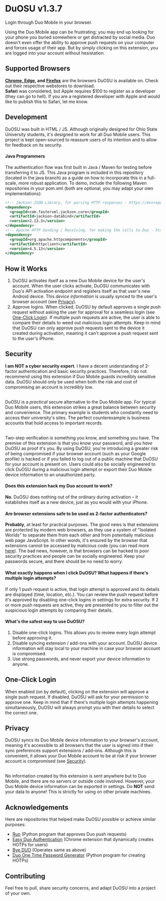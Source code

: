 # DuOSU v1.3.7
Login through Duo Mobile in your browser.

Using the Duo Mobile app can be frustrating; you may end up looking for your phone you buried somewhere or get distracted by social media. Duo doesn't even offer the ability to approve push requests on your computer and forces usage of their app. But by simply clicking on this extension, you are logged into your account without hesistation.

Supported Browsers
------------------
**[Chrome, Edge](https://chrome.google.com/webstore/detail/duosu/bnfooenhhgcnhdkdjelgmmkpaemlnoek), and [Firefox](https://addons.mozilla.org/en-US/firefox/addon/duosu/)** are the browsers DuOSU is available on. Check out their respective webstores to download.<br>
**Safari** was considered, but Apple requires $100 to register as a developer (they can go to hell). If you are a registered developer with Apple and would like to publish this to Safari, let me know.

Development
-----------
DuOSU was built in HTML / JS. Although originally designed for Ohio State University students, it's designed to work for all Duo Mobile users. This project is kept open-sourced to reassure users of its intention and to allow for feedback on its security.

#### Java Programmers
The authentication flow was first built in Java / Maven for testing before transferring it to JS. This Java program is included in this repository (located in the java branch) as a guide on how to incorporate this in a full-scale, more robust application. To demo, include the following Maven repositories in your pom.xml (both are optional, you may adapt your own implementations):

```xml
<!-- Jackson JSON Library, for parsing HTTP responses - https://mvnrepository.com/artifact/com.fasterxml.jackson.core/jackson-core -->
<dependency>
  <groupId>com.fasterxml.jackson.core</groupId>
  <artifactId>jackson-databind</artifactId>
  <version>2.13.3</version>
</dependency>
<!-- Apache HTTP Sending / Receiving, for making the calls to Duo - https://mvnrepository.com/artifact/org.apache.httpcomponents/httpclient -->
<dependency>
  <groupId>org.apache.httpcomponents</groupId>
  <artifactId>httpclient</artifactId>
  <version>4.5.13</version>
</dependency>
```

How it Works
------------
1. DuOSU activates itself as a new Duo Mobile device for the user's account. When the user clicks activate, DuOSU communicates with Duo's API activation endpoint and registers itself as that user's new Android device. This *device information* is usually synced to the user's browser account (see [Privacy](#privacy)).
2. Approve logins. When clicked, DuOSU by default approves a single push request without asking the user for approval for a seamless login (see [One-Click Login](#one-click-login)). If multiple push requests are active, the user is able to compare their details to weed out malicious login attempts. Keep in mind that DuOSU can only approve push requests sent to the device it created during activation, meaning it can't approve a push request sent to the user's iPhone.

Security
--------
**I am NOT a cyber security expert**. I have a decent understanding of 2-factor authentication and basic security practices. Therefore, I do not recommend using this extension if Duo Mobile guards incredibly sensitive data. DuOSU should only be used when both the risk and cost of compromising an account is incredibly low.<br><br>

DuOSU is a *practical* secure alternative to the Duo Mobile app. For typical Duo Mobile users, this extension strikes a great balance between security and convenience. The primary example is students who constantly need to access their university's sites. The perfect counterexample is business accounts that hold access to important records.<br><br>

Two-step verification is something you know, and something you have. The premise of this extension is that you *know* your password, and you *have* DuOSU as proof it's you. By using DuOSU, you're introducing a greater risk of being compromised if your browser account (such as your Google profile) is hacked or if you failed to log out of a public machine that DuOSU for your account is present on. Users could also be socially engineered to click DuOSU during a malicious login attempt or export their Duo Mobile device information to an unauthorized party.

#### Does this extension hack my Duo account to work?
**No**. DuOSU does nothing out of the ordinary during activation – it establishes itself as a new device, just as you would with your iPhone.

#### Are browser extensions safe to be used as 2-factor authenticators?
**Probably**, at least for practical purposes. The good news is that extensions are protected by modern web browsers, as they use a system of "Isolated Worlds" to separate them from each other and from potentially malicious web page JavaScript. In other words, it's ensured by the browser that extensions cannot be accessed by malicious code (you can read more [here](https://developer.chrome.com/docs/extensions/mv3/content_scripts/#isolated_world)). The bad news, however, is that browsers can be hacked to poor security practices and people can be socially engineered. Keep your passwords secure, and there should be no need to worry.

#### What exactly happens when I click DuOSU? What happens if there's multiple login attempts?
If only 1 push request is active, that login attempt is approved and its details are displayed (time, location, etc.). You can review the push request before it's approved by disabling one-click logins in settings for extra security. If 2 or more push requests are active, they are presented to you to filter out the suspicious login attempts by comparing their details.

#### What's the safest way to use DuOSU?
1. Disable one-click logins. This allows you to review every login attempt before approving it.
2. Disable syncing extension / add-ons with your account. DuOSU device information will stay local to your machine in case your browser account is compromised.
3. Use strong passwords, and never export your device information to anyone.

One-Click Login
---------------
When enabled (on by default), clicking on the extension will approve a single push request. If disabled, DuOSU will ask for your permission to approve one. Keep in mind that if there's multiple login attempts happening simultaneously, DuOSU will always prompt you with their details to select the correct one.

Privacy
-------
DuOSU syncs its Duo Mobile device information to your browser's account, meaning it's accessible to all browsers that the user is signed into if their sync preferences support extensions / add-ons. Although this is convenient, it allows your Duo Mobile account to be at risk if your browser account is compromised (see [Security](#security)).<br><br>

No information created by this extension is sent anywhere but to Duo Mobile, and there are no servers or outside code involved. However, your Duo Mobile device information can be exported in settings. Do **NOT** send your data to anyone! This is strictly for using on other private machines.

Acknowledgements
----------------
Here are repositories that helped make DuOSU possible or achieve similar purposes:

- [Ruo](https://github.com/falsidge/ruo) (Python program that approves Duo push requests)
- [Easy Duo Authentication](https://github.com/SparkShen02/Easy-Duo-Authentication) (Chrome extension that dynamically creates HOTPs for users)
- [Bye DUO](https://github.com/yuchenliu15/bye-duo) (Operates same as above)
- [Duo One Time Password Generator](https://github.com/revalo/duo-bypass) (Python program for creating HOTPs)

Contributing
------------
Feel free to pull, share security concerns, and adapt DuOSU into a project of your own.
